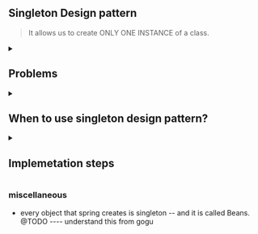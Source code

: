 ## Singleton Design pattern

> It allows us to create ONLY ONE INSTANCE of a class.

<details>
  <summary>
    <h2>Problems</h2>
  </summary>


  1. ``Logger``
     
     Logger writes the details to a file. Lets say we have three classes: Class A, Class B and Class C. If we create a new instance of Logger class in all
     the three classes, then for all of them it will write logs to three different files, i.e. one file for each class will be created. Which is not expected,
     as we would want to see the entire log in one place.

  2. ``DB Connection``

     Maintaining multiple DB connections unnecessarily is resource heavy.

     Establishing a connection involves network handshake, authentication, allocating server resources, etc. If every requests opens a new DB connection and closes
     it immediately, the system spends more time connecting than actually querying.

  3. ``Thread pool`` ---- @TODO need to get a better understanding from gogu

  4. ``Cache manager``

     Cache manager: it stores data in memory(key-value format, like a dictionary/map).

     If every component of an application created its own cache then: we would have multiple, inconsistent copies of data, as updates in one cahce would not be
     reflected on the other. Memory would skyrocket.

     ``Why use singleton cache?``

     All parts of the system talk to the same cache. Data consistency, and memory efficiency are maintained.

  5. ``Configuration manager``

     App wide settings like: DB connection strings, API keys, feature flags etc. should be consistent throught the app. A singleton config manager ensures every
     part of the app uses the same config without reloading or duplicating.

     
</details>


<details>
  <summary>
    <h2>
      When to use singleton design pattern?
    </h2>
  </summary>

1.  Shared Resources
2.  Single source of truth/Consistency
3.  Creating multiple instances is resource intensive.
  
</details>



<details>
  <summary>
    <h2> Implemetation steps</h2>
  </summary>

  - How can we create a class, s/t no other classes can create an instance of it/no objects can be created for it?

    We can mark its constructor as ``private``, because in order to create an object the constructor gets called.

    Now, we have successfully prevented the creation of object/instance of this class by ``Constructor hiding``.

    ```java

    public class Database{
      private Database(){
      }
    }
    
    ```

    The above code restricts the initialization of the Database class. Now, we need to create a ``Global access point`` to get the instance of the Database
    class. We can do this by creating a static method(i.e Static initializer) that returns the instance of the class. If instance does not exists, it should
    create an instance and then return it.
    
    ``Static Initializer``: a static method which creates an instance/object of a class. This is static method is also known as a ``Global access point``.

- ``Why to use a static method?``
      If this is a non-static method, then in order to call it, we would need an object of a class. However, we don't have the object of the class and our goal
      here is to create that/get the instance, using the static initializer itself.

- ❌

  ```java

  public class Database{
      private Database(){
      }
    
      public static Database getInstance(){
          return new Database();
      }
  }

  ```

   - According to the above implementation, how many instances of the class be created?
   It will create multiple instances, as each time the static initializer will be called, it'll create a new instance. So, this implementation violates the
  purpose of singleton.

- ✅ So how do we ensure only only instance is returned from the static initializer

``getInstance()``
    
- check if an object
  - if exists, then return it.
  - otherwise, create a new object
  
- save the object

- Now the question is, where to store this instance?
  
  We'll be storing the instance in a static attribute. Because:
  - ``Static belongs to the class, not the object``: in order to access a non-static attribute, we'll need the object of the class, but in singleton we want to
    create the object itself and make it globally available. If instance is stored in static field it is tied to the class itself(and not to any object).
  - ``Guarantees only one copy exists``: static variable exists only one per classholder, regardless of the number of time we access it. If it was non-static,
    then every call to the static initializer would create a new instance --- which violates the singleton rule                

## STEPS

1. Constructor hiding
2. Creating a Global access point(static initializer/static method which creates object of the class)
3. Static attribute (to store the instance of the class)
4. Logic: if instance ----> return it; otherwise create an instance and store it and then return.

To implement the getInstance() method, we need to create a static variable of the class. This variable will hold the instance of the class. We'll initialize this variable to null. The getInstance() method will check if the instance is null. If it is null, it'll create a new instance and assign it to the static instance variable. Finally, it'll return the instance variable. This is called ``lazy initialization``.

```java

public class ConnectionPool{

    // Step3: static attribute to store instance
    private static ConnectionPool INSTANCE = null;
    
    // Step1: ctor hiding
    private ConnectionPool(){
    }
    
    // Step2: static initializer
    public static ConnectionPool getInstance(){
        // Step4: logic
        if (INSTANCE == null){
            INSTANCE = new ConnectionPool();
        }
        return INSTANCE;
    }

}

```


doubts --- @ 1:55:00 ---- thread safety and synchronized ---- understand from gogu 

</details>











### miscellaneous

- every object that spring creates is singleton -- and it is called Beans. @TODO ---- understand this from gogu
  
